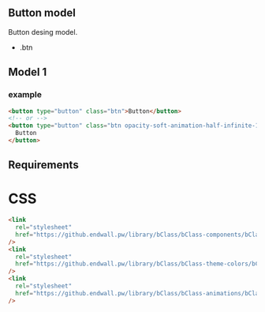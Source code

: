 ## Button model

Button desing model.

- .btn

## Model 1

### example

```html
<button type="button" class="btn">Button</button>
<!-- or -->
<button type="button" class="btn opacity-soft-animation-half-infinite-1">
  Button
</button>
```

## Requirements

# CSS

```html
<link
  rel="stylesheet"
  href="https://github.endwall.pw/library/bClass/bClass-components/bClass-components.css"
/>
<link
  rel="stylesheet"
  href="https://github.endwall.pw/library/bClass/bClass-theme-colors/bClass-theme-colors.css"
/>
<link
  rel="stylesheet"
  href="https://github.endwall.pw/library/bClass/bClass-animations/bClass-animations.css"
/>
```
